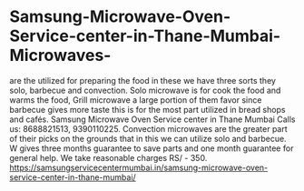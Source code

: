 # Samsung-Microwave-Oven-Service-center-in-Thane-Mumbai-Microwaves-
are the utilized for preparing the food in these we have three sorts they solo, barbecue and convection. Solo microwave is for cook the food and warms the food, Grill microwave a large portion of them favor since barbecue gives more taste this is for the most part utilized in bread shops and cafés. Samsung Microwave Oven Service center in Thane Mumbai Calls us: 8688821513, 9390110225.  Convection microwaves are the greater part of their picks on the grounds that in this we can utilize solo and barbecue. W gives three months guarantee to save parts and one month guarantee for general help. We take reasonable charges RS/ - 350.  https://samsungservicecentermumbai.in/samsung-microwave-oven-service-center-in-thane-mumbai/  
